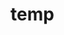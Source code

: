 # temp









































































































































































































































































































































































































































































